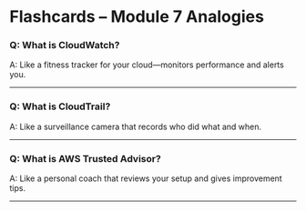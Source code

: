 # Flashcards – Module 7 Analogies

### Q: What is CloudWatch?
A: Like a fitness tracker for your cloud—monitors performance and alerts you.

---

### Q: What is CloudTrail?
A: Like a surveillance camera that records who did what and when.

---

### Q: What is AWS Trusted Advisor?
A: Like a personal coach that reviews your setup and gives improvement tips.

---


